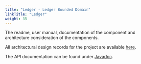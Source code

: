 ```yaml
---
title: "Ledger - Ledger Bounded Domain"
linkTitle: "Ledger"
weight: 35
---
```


The readme, user manual, documentation of the component and architecture consideration of the components.

All architectural design records for the project are available [here](../architecture/09-architecture-decisions/).

The API documentation can be found under [Javadoc](/docs/domains/ledger/api-ledger/index.html).
